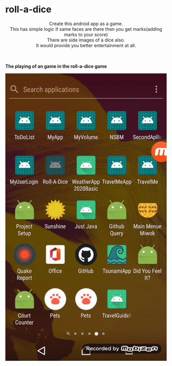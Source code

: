 # roll-a-dice
<p align ="center">
Create this android app as a game.<br>
This has simple logic if same faces are there then you get marks(adding marks to your score)<br>
There are side images of a dice also.<br>
It would provide you better entertainment at all.

<br><br>
 <strong> The playing of an game in the roll-a-dice game</strong>
 <br>
 <div >
 <img align="center" src="roll-a-dice-gameplay.gif" alt="roll-a-dice gameplay loading" style="height:50%; weidth:30%"/>
 </div>
</p>
